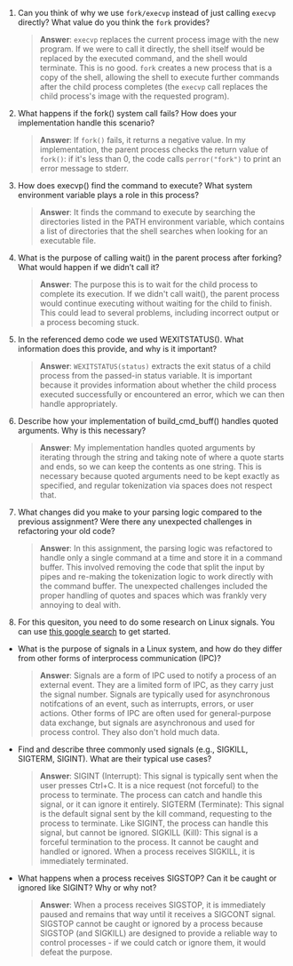 1. Can you think of why we use `fork/execvp` instead of just calling `execvp` directly? What value do you think the `fork` provides?

    > **Answer**:  `execvp` replaces the current process image with the new program. If we were to call it directly, the shell itself would be replaced by the executed command, and the shell would terminate. This is no good. `fork` creates a new process that is a copy of the shell, allowing the shell to execute further commands after the child process completes (the `execvp` call replaces the child process's image with the requested program).

2. What happens if the fork() system call fails? How does your implementation handle this scenario? 

    > **Answer**:  If `fork()` fails, it returns a negative value. In my implementation, the parent process checks the return value of `fork()`: if it's less than 0, the code calls `perror("fork")` to print an error message to stderr.

3. How does execvp() find the command to execute? What system environment variable plays a role in this process?

    > **Answer**: It finds the command to execute by searching the directories listed in the PATH environment variable, which contains a list of directories that the shell searches when looking for an executable file.

4. What is the purpose of calling wait() in the parent process after forking? What would happen if we didn’t call it?

    > **Answer**: The purpose this is to wait for the child process to complete its execution. If we didn't call wait(), the parent process would continue executing without waiting for the child to finish. This could lead to several problems, including incorrect output or a process becoming stuck.

5. In the referenced demo code we used WEXITSTATUS(). What information does this provide, and why is it important?

    > **Answer**:  `WEXITSTATUS(status)` extracts the exit status of a child process from the passed-in status variable. It is important because it provides information about whether the child process executed successfully or encountered an error, which we can then handle appropriately.

6. Describe how your implementation of build_cmd_buff() handles quoted arguments. Why is this necessary?

    > **Answer**:  My implementation handles quoted arguments by iterating through the string and taking note of where a quote starts and ends, so we can keep the contents as one string. This is necessary because quoted arguments need to be kept exactly as specified, and regular tokenization via spaces does not respect that.

7. What changes did you make to your parsing logic compared to the previous assignment? Were there any unexpected challenges in refactoring your old code?

    > **Answer**:  In this assignment, the parsing logic was refactored to handle only a single command at a time and store it in a command buffer. This involved removing the code that split the input by pipes and re-making the tokenization logic to work directly with the command buffer. The unexpected challenges included the proper handling of quotes and spaces which was frankly very annoying to deal with.

8. For this quesiton, you need to do some research on Linux signals. You can use [this google search](https://www.google.com/search?q=Linux+signals+overview+site%3Aman7.org+OR+site%3Alinux.die.net+OR+site%3Atldp.org&oq=Linux+signals+overview+site%3Aman7.org+OR+site%3Alinux.die.net+OR+site%3Atldp.org&gs_lcrp=EgZjaHJvbWUyBggAEEUYOdIBBzc2MGowajeoAgCwAgA&sourceid=chrome&ie=UTF-8) to get started.

- What is the purpose of signals in a Linux system, and how do they differ from other forms of interprocess communication (IPC)?

    > **Answer**:  Signals are a form of IPC used to notify a process of an external event. They are a limited form of IPC, as they carry just the signal number. Signals are typically used for asynchronous notifcations of an event, such as interrupts, errors, or user actions. Other forms of IPC are often used for general-purpose data exchange, but signals are asynchronous and used for process control. They also don't hold much data.

- Find and describe three commonly used signals (e.g., SIGKILL, SIGTERM, SIGINT). What are their typical use cases?

    > **Answer**:  SIGINT (Interrupt): This signal is typically sent when the user presses Ctrl+C. It is a nice request (not forceful) to the process to terminate. The process can catch and handle this signal, or it can ignore it entirely.  SIGTERM (Terminate): This signal is the default signal sent by the kill command, requesting to the process to terminate. Like SIGINT, the process can handle this signal, but cannot be ignored. SIGKILL (Kill): This signal is a forceful termination to the process. It cannot be caught and handled or ignored. When a process receives SIGKILL, it is immediately terminated.

- What happens when a process receives SIGSTOP? Can it be caught or ignored like SIGINT? Why or why not?

    > **Answer**:  When a process receives SIGSTOP, it is immediately paused and remains that way until it receives a SIGCONT signal. SIGSTOP cannot be caught or ignored by a process because SIGSTOP (and SIGKILL) are designed to provide a reliable way to control processes - if we could catch or ignore them, it would defeat the purpose.